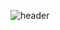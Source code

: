 ![header](https://capsule-render.vercel.app/api?type=wave&color=95D2B3&text=Sandy's%20Github&height=200)
